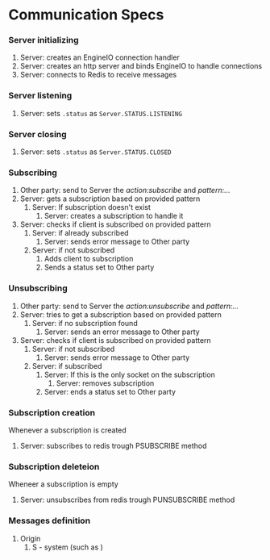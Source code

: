 # Communication Specs

### Server initializing

1. Server: creates an EngineIO connection handler
2. Server: creates an http server and binds EngineIO to handle connections
3. Server: connects to Redis to receive messages

### Server listening

1. Server: sets `.status` as `Server.STATUS.LISTENING`

### Server closing

1. Server: sets `.status` as `Server.STATUS.CLOSED`

### Subscribing

1. Other party: send to Server the *action:subscribe* and *pattern:...*
2. Server: gets a subscription based on provided pattern
    1. Server: If subscription doesn't exist
        1. Server: creates a subscription to handle it
3. Server: checks if client is subscribed on provided pattern
    1. Server: if already subscribed
        1. Server: sends error message to Other party
    2. Server: if not subscribed
        1. Adds client to subscription
        2. Sends a status set to Other party


### Unsubscribing

1. Other party: send to Server the *action:unsubscribe* and *pattern:...*
2. Server: tries to get a subscription based on provided pattern
    1. Server: if no subscription found
        1. Server: sends an error message to Other party
3. Server: checks if client is subscribed on provided pattern
    1. Server: if not subscribed
        1. Server: sends error message to Other party
    2. Server: if subscribed
        1. Server: If this is the only socket on the subscription
            1. Server: removes subscription
        2. Server: ends a status set to Other party

### Subscription creation

Whenever a subscription is created

1. Server: subscribes to redis trough PSUBSCRIBE method


### Subscription deleteion

Wheneer a subscription is empty

1. Server: unsubscribes from redis trough PUNSUBSCRIBE method

### Messages definition

1. Origin
    1. S - system (such as )
